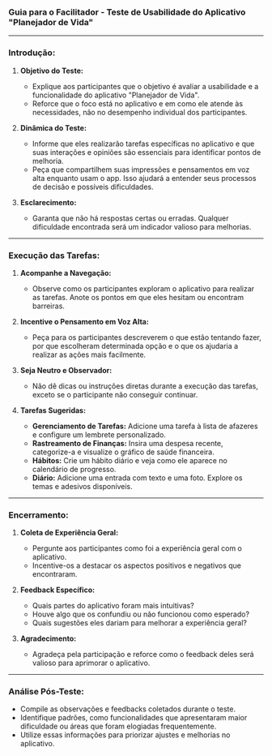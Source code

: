 ### **Guia para o Facilitador - Teste de Usabilidade do Aplicativo "Planejador de Vida"**

---

### **Introdução:**

1. **Objetivo do Teste:**  
   - Explique aos participantes que o objetivo é avaliar a usabilidade e a funcionalidade do aplicativo "Planejador de Vida".  
   - Reforce que o foco está no aplicativo e em como ele atende às necessidades, não no desempenho individual dos participantes.  

2. **Dinâmica do Teste:**  
   - Informe que eles realizarão tarefas específicas no aplicativo e que suas interações e opiniões são essenciais para identificar pontos de melhoria.  
   - Peça que compartilhem suas impressões e pensamentos em voz alta enquanto usam o app. Isso ajudará a entender seus processos de decisão e possíveis dificuldades.  

3. **Esclarecimento:**  
   - Garanta que não há respostas certas ou erradas. Qualquer dificuldade encontrada será um indicador valioso para melhorias.  

---

### **Execução das Tarefas:**

1. **Acompanhe a Navegação:**  
   - Observe como os participantes exploram o aplicativo para realizar as tarefas. Anote os pontos em que eles hesitam ou encontram barreiras.  

2. **Incentive o Pensamento em Voz Alta:**  
   - Peça para os participantes descreverem o que estão tentando fazer, por que escolheram determinada opção e o que os ajudaria a realizar as ações mais facilmente.  

3. **Seja Neutro e Observador:**  
   - Não dê dicas ou instruções diretas durante a execução das tarefas, exceto se o participante não conseguir continuar.  

4. **Tarefas Sugeridas:**  
   - **Gerenciamento de Tarefas:** Adicione uma tarefa à lista de afazeres e configure um lembrete personalizado.  
   - **Rastreamento de Finanças:** Insira uma despesa recente, categorize-a e visualize o gráfico de saúde financeira.  
   - **Hábitos:** Crie um hábito diário e veja como ele aparece no calendário de progresso.  
   - **Diário:** Adicione uma entrada com texto e uma foto. Explore os temas e adesivos disponíveis.  

---

### **Encerramento:**

1. **Coleta de Experiência Geral:**  
   - Pergunte aos participantes como foi a experiência geral com o aplicativo.  
   - Incentive-os a destacar os aspectos positivos e negativos que encontraram.  

2. **Feedback Específico:**  
   - Quais partes do aplicativo foram mais intuitivas?  
   - Houve algo que os confundiu ou não funcionou como esperado?  
   - Quais sugestões eles dariam para melhorar a experiência geral?  

3. **Agradecimento:**  
   - Agradeça pela participação e reforce como o feedback deles será valioso para aprimorar o aplicativo.  

---

### **Análise Pós-Teste:**

- Compile as observações e feedbacks coletados durante o teste.  
- Identifique padrões, como funcionalidades que apresentaram maior dificuldade ou áreas que foram elogiadas frequentemente.  
- Utilize essas informações para priorizar ajustes e melhorias no aplicativo.  


